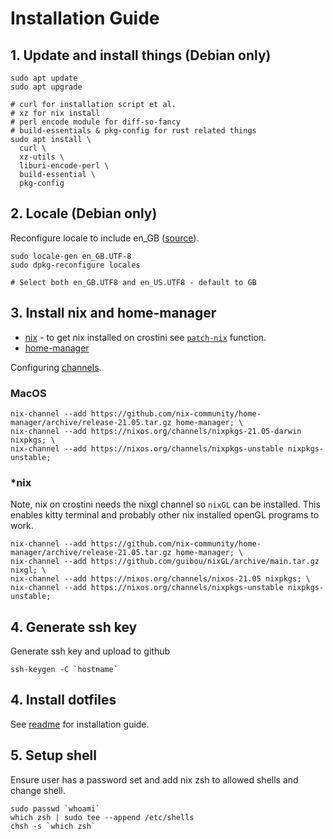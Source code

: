 # Installation Guide

## 1. Update and install things (Debian only)

```shell
sudo apt update
sudo apt upgrade

# curl for installation script et al.
# xz for nix install
# perl encode module for diff-so-fancy
# build-essentials & pkg-config for rust related things
sudo apt install \
  curl \
  xz-utils \
  liburi-encode-perl \
  build-essential \
  pkg-config
```

## 2. Locale (Debian only)

Reconfigure locale to include en_GB ([source](https://www.thomas-krenn.com/en/wiki/Perl_warning_Setting_locale_failed_in_Debian)).

```shell
sudo locale-gen en_GB.UTF-8
sudo dpkg-reconfigure locales

# Select both en_GB.UTF8 and en_US.UTF8 - default to GB
```

## 3. Install nix and home-manager

- [nix](https://nixos.org/download.html) - to get nix installed on crostini see [`patch-nix`](https://github.com/tapayne88/dotfiles/blob/18080b947f560ff59c0e7fc453b276c0ee9cd548/dot_config/zsh/functions/crostini.zsh#L7) function.
- [home-manager](https://github.com/nix-community/home-manager)

Configuring [channels](https://nixos.wiki/wiki/Nix_channels).

### MacOS

```console
nix-channel --add https://github.com/nix-community/home-manager/archive/release-21.05.tar.gz home-manager; \
nix-channel --add https://nixos.org/channels/nixpkgs-21.05-darwin nixpkgs; \
nix-channel --add https://nixos.org/channels/nixpkgs-unstable nixpkgs-unstable;
```

### \*nix

Note, nix on crostini needs the nixgl channel so `nixGL` can be installed. This enables kitty terminal and probably other nix installed openGL programs to work.

```console
nix-channel --add https://github.com/nix-community/home-manager/archive/release-21.05.tar.gz home-manager; \
nix-channel --add https://github.com/guibou/nixGL/archive/main.tar.gz nixgl; \
nix-channel --add https://nixos.org/channels/nixos-21.05 nixpkgs; \
nix-channel --add https://nixos.org/channels/nixpkgs-unstable nixpkgs-unstable;
```

## 4. Generate ssh key

Generate ssh key and upload to github

```shell
ssh-keygen -C `hostname`
```

## 4. Install dotfiles

See [readme](../README.md#installation) for installation guide.

## 5. Setup shell

Ensure user has a password set and add nix zsh to allowed shells and change shell.

```shell
sudo passwd `whoami`
which zsh | sudo tee --append /etc/shells
chsh -s `which zsh`
```

